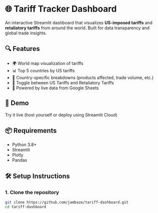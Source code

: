 # 🌐 Tariff Tracker Dashboard

An interactive Streamlit dashboard that visualizes **US-imposed tariffs** and **retaliatory tariffs** from around the world. Built for data transparency and global trade insights.

## 🔍 Features

- 🌍 World map visualization of tariffs
- 📊 Top 5 countries by US tariffs
- 📌 Country-specific breakdowns (products affected, trade volume, etc.)
- 🔁 Toggle between US Tariffs and Retaliatory Tariffs
- 🔗 Powered by live data from Google Sheets

## 🚀 Demo

Try it live (host yourself or deploy using Streamlit Cloud)

## 📦 Requirements

- Python 3.8+
- Streamlit
- Plotly
- Pandas

## 🛠️ Setup Instructions

### 1. Clone the repository

```bash
git clone https://github.com/jambaze/tariff-dashboard.git
cd tariff-dashboard
